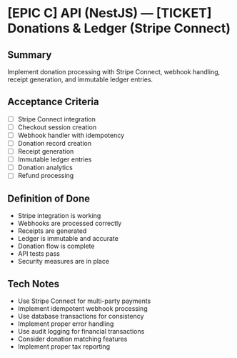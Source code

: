 # [EPIC C] API (NestJS) — [TICKET] Donations & Ledger (Stripe Connect)

## Summary
Implement donation processing with Stripe Connect, webhook handling, receipt generation, and immutable ledger entries.

## Acceptance Criteria
- [ ] Stripe Connect integration
- [ ] Checkout session creation
- [ ] Webhook handler with idempotency
- [ ] Donation record creation
- [ ] Receipt generation
- [ ] Immutable ledger entries
- [ ] Donation analytics
- [ ] Refund processing

## Definition of Done
- Stripe integration is working
- Webhooks are processed correctly
- Receipts are generated
- Ledger is immutable and accurate
- Donation flow is complete
- API tests pass
- Security measures are in place

## Tech Notes
- Use Stripe Connect for multi-party payments
- Implement idempotent webhook processing
- Use database transactions for consistency
- Implement proper error handling
- Use audit logging for financial transactions
- Consider donation matching features
- Implement proper tax reporting
